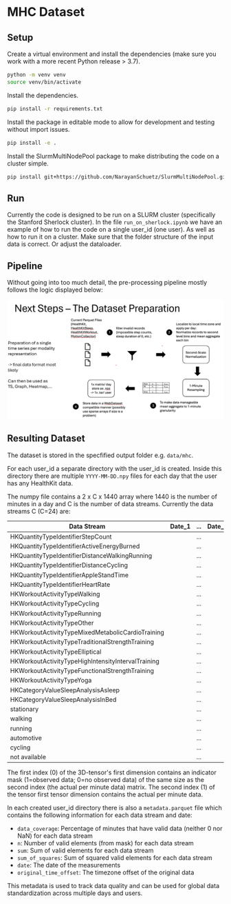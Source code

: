 # MHC Dataset

## Setup

Create a virtual environment and install the dependencies (make sure you work with a more recent Python release > 3.7).

```bash
python -m venv venv
source venv/bin/activate
```

Install the dependencies.
```bash
pip install -r requirements.txt
```
Install the package in editable mode to allow for development and testing without import issues.
```bash
pip install -e .
```

Install the SlurmMultiNodePool package to make distributing the code on a cluster simple.
```bash
pip install git+https://github.com/NarayanSchuetz/SlurmMultiNodePool.git
```

## Run

Currently the code is designed to be run on a SLURM cluster (specifically the Stanford Sherlock cluster).
In the file `run_on_sherlock.ipynb` we have an example of how to run the code on a single user_id (one user). As well as how to run it on a cluster. Make sure that the folder structure of the input data is correct. Or adjust the dataloader.

## Pipeline
Without going into too much detail, the pre-processing pipeline mostly follows the logic displayed below:

![Processing Schematic](./processing_schematic.png)

## Resulting Dataset

The dataset is stored in the specfified output folder e.g. `data/mhc`.

For each user_id a separate directory with the user_id is created. Inside this directory there are multiple `YYYY-MM-DD.npy` files for each day that the user has any HealthKit data.

The numpy file contains a 2 x C x 1440 array where 1440 is the number of minutes in a day and C is the number of data streams. Currently the data streams C (C=24) are:

| Data Stream                                       | Date_1 | ... | Date_1440 |
|---------------------------------------------------|--------|-----|-----------|
| HKQuantityTypeIdentifierStepCount                 |        | ... |           |
| HKQuantityTypeIdentifierActiveEnergyBurned        |        | ... |           |
| HKQuantityTypeIdentifierDistanceWalkingRunning    |        | ... |           |
| HKQuantityTypeIdentifierDistanceCycling           |        | ... |           |
| HKQuantityTypeIdentifierAppleStandTime            |        | ... |           |
| HKQuantityTypeIdentifierHeartRate                 |        | ... |           |
| HKWorkoutActivityTypeWalking                      |        | ... |           |
| HKWorkoutActivityTypeCycling                      |        | ... |           |
| HKWorkoutActivityTypeRunning                      |        | ... |           |
| HKWorkoutActivityTypeOther                        |        | ... |           |
| HKWorkoutActivityTypeMixedMetabolicCardioTraining |        | ... |           |
| HKWorkoutActivityTypeTraditionalStrengthTraining  |        | ... |           |
| HKWorkoutActivityTypeElliptical                   |        | ... |           |
| HKWorkoutActivityTypeHighIntensityIntervalTraining|        | ... |           |
| HKWorkoutActivityTypeFunctionalStrengthTraining   |        | ... |           |
| HKWorkoutActivityTypeYoga                         |        | ... |           |
| HKCategoryValueSleepAnalysisAsleep                |        | ... |           |
| HKCategoryValueSleepAnalysisInBed                 |        | ... |           |
| stationary                                        |        | ... |           |
| walking                                           |        | ... |           |
| running                                           |        | ... |           |
| automotive                                        |        | ... |           |
| cycling                                           |        | ... |           |
| not available                                     |        | ... |           |

The first index (0) of the 3D-tensor's first dimension contains an indicator mask (1=observed data; 0=no observed data) of the same size as the second index (the actual per minute data) matrix.
The second index (1) of the tensor first tensor dimension contains the actual per minute data.

In each created user_id directory there is also a `metadata.parquet` file which contains the following information for each data stream and date:

- `data_coverage`: Percentage of minutes that have valid data (neither 0 nor NaN) for each data stream
- `n`: Number of valid elements (from mask) for each data stream
- `sum`: Sum of valid elements for each data stream
- `sum_of_squares`: Sum of squared valid elements for each data stream
- `date`: The date of the measurements
- `original_time_offset`: The timezone offset of the original data

This metadata is used to track data quality and can be used for global data standardization across multiple days and users.
